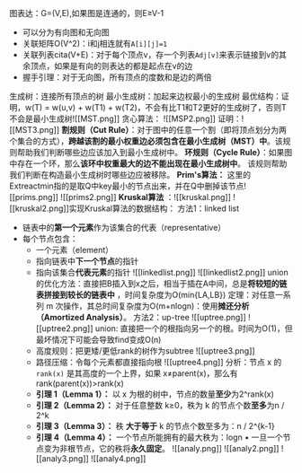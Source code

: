 图表达：G=(V,E),如果图是连通的，则E≥V-1
- 可以分为有向图和无向图
- 关联矩阵O(V^2)：i和j相连就有`A[i][j]=1`
- 关联列表cita(V+E)：对于每个顶点v，存一个列表`Adj[v]`来表示链接到v的其余顶点，如果是有向的则表达的都是起点在v的边
- 握手引理：对于无向图，所有顶点的度数和是边的两倍

生成树：连接所有顶点的树
最小生成树：加起来边权最小的生成树
最优结构：证明，w(T) = w(u,v) + w(T1) + w(T2)，不会有比T1和T2更好的生成树了，否则T不会是最小生成树![[MST.png]]
贪心算法：
	![[MSP2.png]]
	证明：![[MST3.png]]
**割规则（Cut Rule）**：对于图中的任意一个割（即将顶点划分为两个集合的方式），**跨越该割的最小权重边必须包含在最小生成树（MST）中**。该规则帮助我们判断哪些边应该加入到最小生成树中。
**环规则（Cycle Rule）**：如果图中存在一个环，那么**该环中权重最大的边不能出现在最小生成树中**。 该规则帮助我们判断在构造最小生成树时哪些边应被移除。
**Prim's算法：** 这里的Extreactmin指的是取Q中key最小的节点出来，并在Q中删掉该节点![[prims.png]]
![[prims2.png]]
**Kruskal算法** ：![[kruskal.png]]
![[kruskal2.png]]实现Kruskal算法的数据结构：
方法1：linked list
- 链表中的**第一个元素**作为该集合的代表（representative）
- 每个节点包含：
    - 一个元素（element）    
    - 指向链表中**下一个节点**的指针  
    - 指向该集合**代表元素**的指针
    ![[linkedlist.png]]
	![[linkedlist2.png]]
	union的优化方法：直接把B插入到x之后，相当于插在A中间，总是**将较短的链表拼接到较长的链表中** ，时间复杂度为O(min⁡{LA,LB})
	定理：对任意一系列 m 次操作，其总时间复杂度为O(m+nlog⁡n)：使用**摊还分析（Amortized Analysis）**。
方法2：up-tree
	![[uptree.png]]
	![[uptree2.png]]
	union: 直接把一个的根指向另一个的根。时间为O(1)，但最坏情况下可能会导致find变成O(n)
	- 高度规则：把更矮/更低rank的树作为subtree
	![[uptree3.png]]
	- 路径压缩：令每个元素都直接指向根
	![[uptree4.png]]
	分析：节点 x 的 `rank(x)` 是其高度的一个上界，如果 x≠parent(x)，那么有rank(parent(x))>rank(x)
	-  **引理 1（Lemma 1）：** 以 x 为根的树中，节点的数量**至少**为2^rank(x)
	- **引理 2（Lemma 2）：** 对于任意整数 k≥0，秩为 k 的节点个数**至多**为n / 2^k
	- **引理 3（Lemma 3）：** 秩 **大于等于** k 的节点个数至多为：n / 2^{k-1}
	- **引理 4（Lemma 4）：** 一个节点所能拥有的最大秩为：log⁡n
	• 一旦一个节点变为非根节点，它的秩将**永久固定**。
	![[analy.png]]
	![[analy2.png]]
	![[analy3.png]]
	![[analy4.png]]
